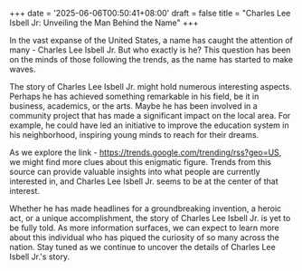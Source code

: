 +++
date = '2025-06-06T00:50:41+08:00'
draft = false
title = "Charles Lee Isbell Jr: Unveiling the Man Behind the Name"
+++

In the vast expanse of the United States, a name has caught the attention of many - Charles Lee Isbell Jr. But who exactly is he? This question has been on the minds of those following the trends, as the name has started to make waves. 

The story of Charles Lee Isbell Jr. might hold numerous interesting aspects. Perhaps he has achieved something remarkable in his field, be it in business, academics, or the arts. Maybe he has been involved in a community project that has made a significant impact on the local area. For example, he could have led an initiative to improve the education system in his neighborhood, inspiring young minds to reach for their dreams.

As we explore the link - https://trends.google.com/trending/rss?geo=US, we might find more clues about this enigmatic figure. Trends from this source can provide valuable insights into what people are currently interested in, and Charles Lee Isbell Jr. seems to be at the center of that interest. 

Whether he has made headlines for a groundbreaking invention, a heroic act, or a unique accomplishment, the story of Charles Lee Isbell Jr. is yet to be fully told. As more information surfaces, we can expect to learn more about this individual who has piqued the curiosity of so many across the nation. Stay tuned as we continue to uncover the details of Charles Lee Isbell Jr.'s story.